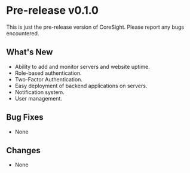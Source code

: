 # Pre-release v0.1.0

This is just the pre-release version of CoreSight. Please report any bugs encountered.

## What's New
- Ability to add and monitor servers and website uptime.
- Role-based authentication.
- Two-Factor Authentication.
- Easy deployment of backend applications on servers.
- Notification system.
- User management.

## Bug Fixes
- None

## Changes
- None
